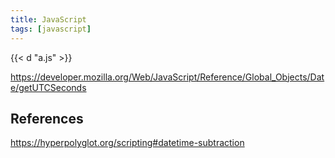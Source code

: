 ```yaml
---
title: JavaScript
tags: [javascript]
---
```


{{< d "a.js" >}}

<https://developer.mozilla.org/Web/JavaScript/Reference/Global_Objects/Date/getUTCSeconds>

## References

<https://hyperpolyglot.org/scripting#datetime-subtraction>
